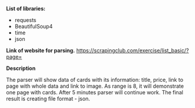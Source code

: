 **List of libraries:**

- requests
- BeautifulSoup4
- time
- json


**Link of website for parsing.**
https://scrapingclub.com/exercise/list_basic/?page=


**Description**

The parser will show data of cards with its information: title, price, link to page with whole data and link to image.
As range is 8, it will demonstrate one page with cards. After 5 minutes parser will continue work. The final result is creating
file format - json.

  
